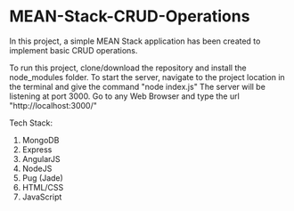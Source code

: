 # MEAN-Stack-CRUD-Operations

In this project, a simple MEAN Stack application has been created to implement basic CRUD operations.

To run this project, clone/download the repository and install the node_modules folder.
To start the server, navigate to the project location in the terminal and give the command "node index.js"
The server will be listening at port 3000.
Go to any Web Browser and type the url "http://localhost:3000/"

Tech Stack:
1. MongoDB
2. Express
3. AngularJS 
4. NodeJS
5. Pug (Jade)
6. HTML/CSS 
7. JavaScript
